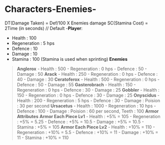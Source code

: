 # Characters-Enemies-
DT(Damage Taken) = Def/100 X Enemies damage 
SC(Stamina Cost) = 2Time (in seconds)
// Default
-**Player**:
  - Health       : 100
  - Regeneration : 5 hps
  - Defence      : 10 
  - Damage       : 10
  - Stamina      : 100 (Stamina is used when sprinting) 
**Enemies**
  >**Anglerox**
    - Health       : 500
    - Regeneration : 0 hps
    - Defence      : 50
    - Damage       : 50
  >**Arack**
    - Health       : 250
    - Regeneration : 0 hps
    - Defence      : 40
    - Damage       : 30
  >**Ceratoferox**
    - Health       : 500
    - Regeneration : 0 hps
    - Defence      : 50
    - Damage       : 55
  >**Gasterobrach**
    - Health       : 150
    - Regeneration : 0 hps
    - Defence      : 30
    - Damage       : 25
  >**Gobbler**
    - Health       : 150
    - Regeneration : 0 hps
    - Defence      : 30
    - Damage       : 25
  >**Onyscidus**
    - Health       : 200
    - Regeneration : 5 hps
    - Defence      : 30
    - Damage       : Poision : 30 per second
  >**Ursacetus**
    - Health       : 1000
    - Regeneration : 10 hps
    - Defence      : 100
    - Damage       : Poision : 60 per second, Teeth : 100
**Armor Attributes**
  >**Armor Each Piece Lv1**
    - Health       : +5% = 105
    - Regeneration : +5% = 5.25
    - Defence      : +5% = 10.5
    - Damage       : +5% = 10.5
    - Stamina      : +5% = 105
  >**Armor Each Piece Lv2**
    - Health       : +10% = 110
    - Regeneration : +10% = 5.5
    - Defence      : +10% = 11
    - Damage       : +10% = 11
    - Stamina      : +10% = 110
